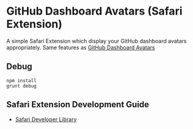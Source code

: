 # GitHub Dashboard Avatars (Safari Extension)

A simple Safari Extension which display your GitHub dashboard avatars appropriately. Same features as [GitHub Dashboard Avatars](https://github.com/ryaneof/github-dashboard-avatars)

## Debug

```
npm install
grunt debug
```

## Safari Extension Development Guide

- [Safari Developer Library](https://developer.apple.com/library/safari/documentation/Tools/Conceptual/SafariExtensionGuide/Introduction/Introduction.html)


